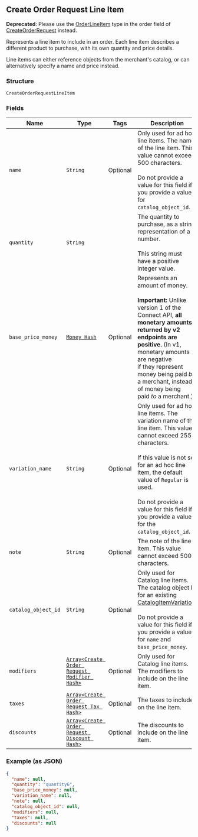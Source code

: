 ## Create Order Request Line Item

__Deprecated__: Please use the [OrderLineItem](./models/order-line-item.md) type in the order
field of [CreateOrderRequest](./models/create-order-request.md) instead.

Represents a line item to include in an order. Each line item describes
a different product to purchase, with its own quantity and price details.

Line items can either reference objects from the merchant's catalog, or can
alternatively specify a name and price instead.

### Structure

`CreateOrderRequestLineItem`

### Fields

| Name | Type | Tags | Description |
|  --- | --- | --- | --- |
| `name` | `String` | Optional | Only used for ad hoc line items. The name of the line item. This value cannot exceed 500 characters.<br><br>Do not provide a value for this field if you provide a value for `catalog_object_id`. |
| `quantity` | `String` |  | The quantity to purchase, as a string representation of a number.<br><br>This string must have a positive integer value. |
| `base_price_money` | [`Money Hash`](/doc/models/money.md) | Optional | Represents an amount of money.<br><br>__Important:__ Unlike version 1 of the Connect API, __all monetary amounts<br>returned by v2 endpoints are positive.__ (In v1, monetary amounts are negative<br>if they represent money being paid _by_ a merchant, instead of money being<br>paid _to_ a merchant.) |
| `variation_name` | `String` | Optional | Only used for ad hoc line items. The variation name of the line item. This value cannot exceed 255 characters.<br><br>If this value is not set for an ad hoc line item, the default value of `Regular` is used.<br><br>Do not provide a value for this field if you provide a value for the `catalog_object_id`. |
| `note` | `String` | Optional | The note of the line item. This value cannot exceed 500 characters. |
| `catalog_object_id` | `String` | Optional | Only used for Catalog line items.<br>The catalog object ID for an existing [CatalogItemVariation](./models/catalog-item-variation.md).<br><br>Do not provide a value for this field if you provide a value for `name` and `base_price_money`. |
| `modifiers` | [`Array<Create Order Request Modifier Hash>`](/doc/models/create-order-request-modifier.md) | Optional | Only used for Catalog line items. The modifiers to include on the line item. |
| `taxes` | [`Array<Create Order Request Tax Hash>`](/doc/models/create-order-request-tax.md) | Optional | The taxes to include on the line item. |
| `discounts` | [`Array<Create Order Request Discount Hash>`](/doc/models/create-order-request-discount.md) | Optional | The discounts to include on the line item. |

### Example (as JSON)

```json
{
  "name": null,
  "quantity": "quantity6",
  "base_price_money": null,
  "variation_name": null,
  "note": null,
  "catalog_object_id": null,
  "modifiers": null,
  "taxes": null,
  "discounts": null
}
```


